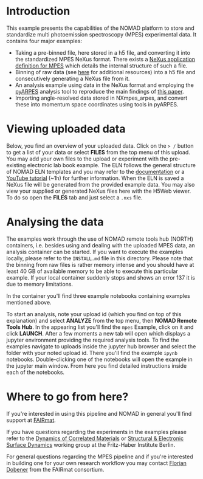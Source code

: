 # Introduction

This example presents the capabilities of the NOMAD platform to store and standardize multi photoemission spectroscopy (MPES) experimental data. It contains four major examples:

- Taking a pre-binned file, here stored in a h5 file, and converting it into the standardized MPES NeXus format. There exists a [NeXus application definition for MPES](https://manual.nexusformat.org/classes/contributed_definitions/NXmpes.html#nxmpes) which details the internal structure of such a file.
- Binning of raw data (see [here](https://www.nature.com/articles/s41597-020-00769-8) for additional resources) into a h5 file and consecutively generating a NeXus file from it.
- An analysis example using data in the NeXus format and employing the [pyARPES](https://github.com/chstan/arpes) analysis tool to reproduce the main findings of [this paper](https://arxiv.org/pdf/2107.07158.pdf).
- Importing angle-resolved data stored in NXmpes_arpes, and convert these into momentum space coordinates using tools in pyARPES.

# Viewing uploaded data

Below, you find an overview of your uploaded data.
Click on the `> /` button to get a list of your data or select **FILES** from the top menu of this upload.
You may add your own files to the upload or experiment with the pre-existing electronic lab book example.
The ELN follows the general structure of NOMAD ELN templates and you may refer to the [documentation](https://nomad-lab.eu/prod/v1/staging/docs/archive.html) or a [YouTube tutorial](https://youtu.be/o5ETHmGmnaI) (~1h)
for further information.
When the ELN is saved a NeXus file will be generated from the provided example data.
You may also view your supplied or generated NeXus files here with the H5Web viewer.
To do so open the **FILES** tab and just select a `.nxs` file.

# Analysing the data

The examples work through the use of NOMAD remote tools hub (NORTH) containers, i.e. besides using and dealing with the uploaded MPES data, an analysis container can be started. If you want to execute the examples locally, please refer to the `INSTALL.md` file in this directory.
Please note that the binning from raw files is rather memory intense and you should have at least 40 GB of available
memory to be able to execute this particular example.
If your local container suddenly stops and shows an error 137 it is due to memory limitations.

In the container you'll find three example notebooks containing examples mentioned above.

To start an analysis, note your upload id (which you find on top of this explanation) and select **ANALYZE** from the top menu, then **NOMAD Remote Tools Hub**.
In the appearing list you'll find the `mpes` Example, click on it and click **LAUNCH**.
After a few moments a new tab will open which displays a jupyter environment providing the required analysis tools.
To find the examples navigate to uploads inside the jupyter hub browser and select the folder with your noted upload id.
There you'll find the example `ipynb` notebooks.
Double-clicking one of the notebooks will open the example in the jupyter main window.
From here you find detailed instructions inside each of the notebooks.

# Where to go from here?

If you're interested in using this pipeline and NOMAD in general you'll find support at [FAIRmat](https://www.fairmat-nfdi.eu/fairmat/consortium).

If you have questions regarding the experiments in the examples please refer to the [Dynamics of Correlated Materials](https://pc.fhi-berlin.mpg.de/docm/) or [Structural & Electronic Surface Dynamics](https://pc.fhi-berlin.mpg.de/sesd/) working group at the Fritz-Haber Institute Berlin.

For general questions regarding the MPES pipeline and if you're interested in building one for your
own research workflow you may contact [Florian Dobener](https://www.fairmat-nfdi.eu/fairmat/fairmat_/fairmatteam) from the FAIRmat consortium.
